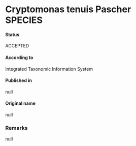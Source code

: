 Cryptomonas tenuis Pascher SPECIES
=======

#### Status
ACCEPTED

#### According to
Integrated Taxonomic Information System

#### Published in
null

#### Original name
null

### Remarks
null